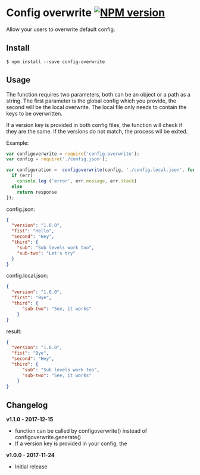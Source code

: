 # Config overwrite [![NPM version][npm-image]][npm-url]

Allow your users to overwrite default config. 

## Install

```
$ npm install --save config-overwrite
```

## Usage
The function requires two parameters, both can be an object or a path as a string. The first parameter is the global config which you provide, the second will be the local overwrite. The local file only needs to contain the keys to be overwritten. 

If a version key is provided in both config files, the function will check if they are the same. If the versions do not match, the process wil be exited.

Example:

```js
var configoverwrite = require('config-overwrite');
var config = require('./config.json');

var configuration =  configoverwrite(config, './config.local.json', function(err, response) {
  if (err)
    console.log ('error', err.message, err.stack)
  else
    return response
});
```

config.json:
```json
{
  "version": "1.0.0",
  "fist": "Hello",
  "second": "Hey",
  "third": {
    "sub": "Sub levels work too",
    "sub-two": "Let's try"
  }
}
```
config.local.json:
```json
{
  "version": "1.0.0",
  "first": "Bye",
  "third": {
      "sub-two": "See, it works"
    }
}
```
result:
```json
{
  "version": "1.0.0",
  "fist": "Bye",
  "second": "Hey",
  "third": {
      "sub": "Sub levels work too",
      "sub-two": "See, it works"
    }
}
```

## Changelog
 **v1.1.0 - 2017-12-15** 
* function can be called by configoverwrite() instead of configoverwrite.generate()
* If a version key is provided in your config, the 

 **v1.0.0 - 2017-11-24** 
* Initial release


[npm-url]: https://www.npmjs.com/package/configoverwrite
[npm-image]: https://img.shields.io/npm/v/configoverwrite.svg